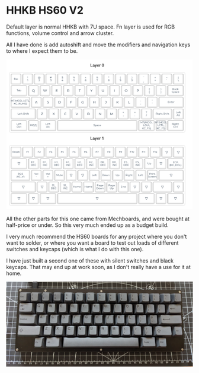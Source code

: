# HHKB HS60 V2

Default layer is normal HHKB with 7U space. Fn layer is used for RGB functions, volume control and arrow cluster.

All I have done is add autoshift and move the modifiers and navigation keys to where I expect them to be.

![keymap](./images/hhkb_keymap.png)

All the other parts for this one came from Mechboards, and were bought at half-price or under. So this very much ended up as a budget build.

I very much recommend the HS60 boards for any project where you don't want to solder, or where you want a board to test out loads of different switches and keycaps (which is what I do with this one).

I have just built a second one of these with silent switches and black keycaps. That may end up at work soon, as I don't really have a use for it at home.

![HHKB](./images/hhkb.jpg)